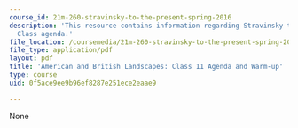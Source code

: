 ```yaml
---
course_id: 21m-260-stravinsky-to-the-present-spring-2016
description: 'This resource contains information regarding Stravinsky to the present:
  Class agenda.'
file_location: /coursemedia/21m-260-stravinsky-to-the-present-spring-2016/0f5ace9ee9b96ef8287e251ece2eaae9_MIT21M_260S16_class11.pdf
file_type: application/pdf
layout: pdf
title: 'American and British Landscapes: Class 11 Agenda and Warm-up'
type: course
uid: 0f5ace9ee9b96ef8287e251ece2eaae9

---
```

None